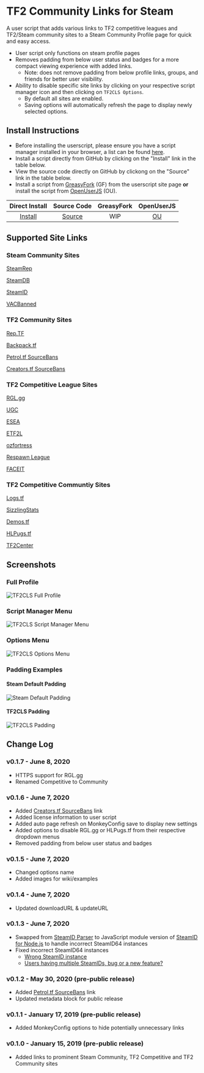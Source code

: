 # TF2 Community Links for Steam
A user script that adds various links to TF2 competitive leagues and TF2/Steam community sites to a Steam Community Profile page for quick and easy access.
* User script only functions on steam profile pages
* Removes padding from below user status and badges for a more compact viewing experience with added links.
   * Note: does not remove padding from below profile links, groups, and friends for better user visibility.
* Ability to disable specific site links by clicking on your respective script manager icon and then clicking on `TF2CLS Options`.
   * By default all sites are enabled.
   * Saving options will automatically refresh the page to display newly selected options.

## Install Instructions
   - Before installing the userscript, please ensure you have a script manager installed in your browser, a list can be found [here](https://github.com/l-Aad-l/userscripts/blob/master/README.md).
   - Install a script directly from GitHub by clicking on the "Install" link in the table below.
   - View the source code directly on GitHub by clickong on the "Source" link in the table below.
   - Install a script from [GreasyFork](https://greasyfork.org/en/users/576570-l-aad-l) (GF) from the userscript site page **or** install the script from [OpenUserJS](https://openuserjs.org/users/Aad/scripts) (OU).

|   Direct Install   |     Source Code      | GreasyFork  | OpenUserJS  |
| :-------------------: | :---------------------: | :-------------: | :-------------: |
| [Install][tf2cls-raw] | [Source][tf2cls-source] |  WIP | [OU][tf2cls-ou] |

<!-- Wiki -->

[tf2cls-wiki]: https://github.com/l-Aad-l/userscripts/wiki/TF2-Community-Links-for-Steam

<!-- RAW -->

[tf2cls-raw]: https://raw.githubusercontent.com/l-Aad-l/userscripts/master/TF2-Community-Links-for-Steam/TF2-Community-Links-Steam.user.js

<!-- Source code -->

[tf2cls-source]: https://github.com/l-Aad-l/userscripts/blob/master/TF2-Community-Links-for-Steam/TF2-Community-Links-Steam.user.js

<!-- Greasyfork -->

<!-- [tf2cls-gf]: -->

<!-- OpenUserJS -->

[tf2cls-ou]: https://openuserjs.org/scripts/Aad/TF2_Community_Links_for_Steam


## Supported Site Links
### Steam Community Sites
[SteamRep](https://steamrep.com)

[SteamDB](https://steamdb.info)

[SteamID](https://steamid.uk)

[VACBanned](http://vacbanned.com)

[](http://)

### TF2 Community Sites
[Rep.TF](https://rep.tf)

[Backpack.tf](https://backpack.tf)

[Petrol.tf SourceBans](https://petrol.tf/sb/index.php)

[Creators.tf SourceBans](https://bans.creators.tf/index.php)

### TF2 Competitive League Sites
[RGL.gg](https:///rgl.gg)

[UGC](https://ugcleague.com)

[ESEA](https://play.esea.net)

[ETF2L](https://etf2l.org)

[ozfortress](https://warzone.ozfortress.com)

[Respawn League](https://respawnleague.com)

[FACEIT](https://faceit.com)

### TF2 Competitive Communtiy Sites
[Logs.tf](https://logs.tf)

[SizzlingStats](https://sizzlingstats.com)

[Demos.tf](https://demos.tf)

[HLPugs.tf](https://hlpugs.tf)

[TF2Center](https://tf2center.com)

## Screenshots
### Full Profile 
![TF2CLS Full Profile](https://github.com/l-Aad-l/userscripts/raw/master/TF2-Community-Links-for-Steam/tf2cls_full_profile_example.png)

### Script Manager Menu
![TF2CLS Script Manager Menu](https://github.com/l-Aad-l/userscripts/raw/master/TF2-Community-Links-for-Steam/tf2cls_script_manager_menu.png)

### Options Menu
![TF2CLS Options Menu](https://github.com/l-Aad-l/userscripts/raw/master/TF2-Community-Links-for-Steam/tf2cls_options_menu.png)

### Padding Examples
#### Steam Default Padding
![Steam Default Padding](https://github.com/l-Aad-l/userscripts/raw/master/TF2-Community-Links-for-Steam/tf2cls_steam_padding.png)

#### TF2CLS Padding
![TF2CLS Padding](https://github.com/l-Aad-l/userscripts/raw/master/TF2-Community-Links-for-Steam/tf2cls_steam_padding_removed.png)

## Change Log
### v0.1.7 - June 8, 2020
* HTTPS support for RGL.gg
* Renamed Competitive to Community
### v0.1.6 - June 7, 2020
* Added [Creators.tf SourceBans](https://bans.creators.tf/index.php) link
* Added license information to user script
* Added auto page refresh on MonkeyConfig save to display new settings
* Added options to disable RGL.gg or HLPugs.tf from their respective dropdown menus
* Removed padding from below user status and badges
### v0.1.5 - June 7, 2020
* Changed options name
* Added images for wiki/examples
### v0.1.4 - June 7, 2020
* Updated downloadURL & updateURL
### v0.1.3 - June 7, 2020
* Swapped from [SteamID Parser](https://github.com/mukunda-/steamidparser) to JavaScript module version of [SteamID for Node.js](https://github.com/DoctorMcKay/node-steamid) to handle incorrect SteamID64 instances
* Fixed incorrect SteamID64 instances
    * [Wrong SteamID instance](https://github.com/discord/discord-api-docs/issues/271)
    * [Users having multiple SteamIDs, bug or a new feature?](https://www.reddit.com/r/Steam/comments/acnvfj/users_having_multiple_steamids_bug_or_a_new/)
### v0.1.2 - May 30, 2020 (pre-public release)
* Added [Petrol.tf SourceBans](https://petrol.tf/sb/index.php) link
* Updated metadata block for public release
### v0.1.1 - January 17, 2019 (pre-public release)
* Added MonkeyConfig options to hide potentially unnecessary links
### v0.1.0 - January 15, 2019 (pre-public release)
* Added links to prominent Steam Community, TF2 Competitive and TF2 Community sites